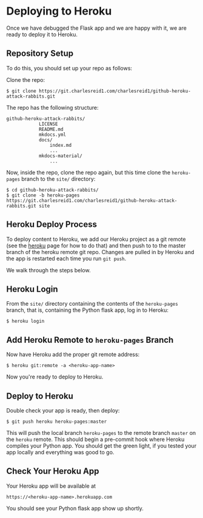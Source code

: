 # Deploying to Heroku

Once we have debugged the Flask app and we are happy with it,
we are ready to deploy it to Heroku. 


## Repository Setup

To do this, you should set up your repo as follows:

Clone the repo:

```
$ git clone https://git.charlesreid1.com/charlesreid1/github-heroku-attack-rabbits.git
```

The repo has the following structure:

```
github-heroku-attack-rabbits/
            LICENSE
            README.md
            mkdocs.yml
            docs/
                index.md
                ...
            mkdocs-material/
                ...
```

Now, inside the repo, clone the repo again,
but this time clone the `heroku-pages` branch
to the `site/` directory:

```
$ cd github-heroku-attack-rabbits/
$ git clone -b heroku-pages https://git.charlesreid1.com/charlesreid1/github-heroku-attack-rabbits.git site
```


## Heroku Deploy Process

To deploy content to Heroku, we add our Heroku project as a git remote 
(see the [heroku](heroku.md) page for how to do that) and then push to 
to the master branch of the heroku remote git repo. Changes are pulled 
in by Heroku and the app is restarted each time you run `git push`.

We walk through the steps below.


## Heroku Login

From the `site/` directory containing the contents of the `heroku-pages` branch,
that is, containing the Python flask app, log in to Heroku:

```
$ heroku login
```


## Add Heroku Remote to `heroku-pages` Branch

Now have Heroku add the proper git remote address:

```
$ heroku git:remote -a <heroku-app-name>
```

Now you're ready to deploy to Heroku. 


## Deploy to Heroku

Double check your app is ready, then deploy:

```
$ git push heroku heroku-pages:master
```

This will push the local branch `heroku-pages` to
the remote branch `master` on the `heroku` remote.
This should begin a pre-commit hook where Heroku
compiles your Python app. You should get the green
light, if you tested your app locally and everything
was good to go.


## Check Your Heroku App

Your Heroku app will be available at 

```
https://<heroku-app-name>.herokuapp.com
```

You should see your Python flask app
show up shortly.

